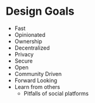 # Design Goals

- Fast
- Opinionated
- Ownership
- Decentralized
- Privacy
- Secure
- Open
- Community Driven
- Forward Looking
- Learn from others
  - Pitfalls of social platforms
